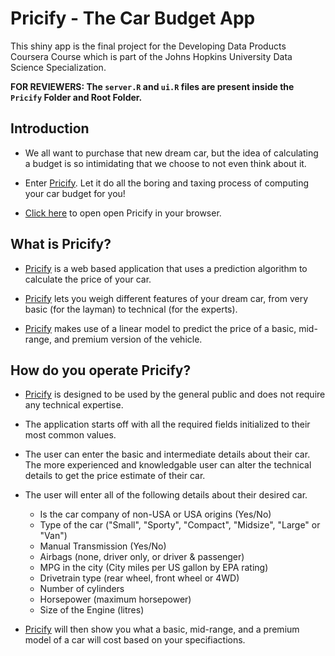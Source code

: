 # Pricify - The Car Budget App

This shiny app is the final project for the Developing Data Products Coursera Course which is part of the Johns Hopkins University Data Science Specialization. 

**FOR REVIEWERS: The `server.R` and `ui.R` files are present inside the `Pricify` Folder and Root Folder.**

## Introduction

- We all want to purchase that new dream car, but the idea of calculating a budget is so intimidating that we choose to not even think about it.

- Enter [Pricify](https://rishabhjoshi.shinyapps.io/pricify/). Let it do all the boring and taxing process of computing your car budget for you!

- [Click here](https://rishabhjoshi.shinyapps.io/pricify/) to open open Pricify in your browser. 

## What is Pricify?

- [Pricify](https://rishabhjoshi.shinyapps.io/pricify/) is a web based application that uses a prediction algorithm to calculate the price of your car.

- [Pricify](https://rishabhjoshi.shinyapps.io/pricify/) lets you weigh different features of your dream car, from very basic (for the layman) to technical (for the experts).

- [Pricify](https://rishabhjoshi.shinyapps.io/pricify/) makes use of a linear model to predict the price of a basic, mid-range, and premium version of the vehicle.

## How do you operate Pricify?

- [Pricify](https://rishabhjoshi.shinyapps.io/pricify/) is designed to be used by the general public and does not require any technical expertise.

- The application starts off with all the required fields initialized to their most common values.

- The user can enter the basic and intermediate details about their car. The more experienced and knowledgable user can alter the technical details to get the price estimate of their car.

- The user will enter all of the following details about their desired car.
	- Is the car company of non-USA or USA origins (Yes/No)
	- Type of the car ("Small", "Sporty", "Compact", "Midsize", "Large" or "Van")
	- Manual Transmission (Yes/No)
	- Airbags (none, driver only, or driver & passenger)
	- MPG in the city (City miles per US gallon by EPA rating)
	- Drivetrain type (rear wheel, front wheel or 4WD)
	- Number of cylinders
	- Horsepower (maximum horsepower)
	- Size of the Engine (litres)

- [Pricify](https://rishabhjoshi.shinyapps.io/pricify/) will then show you what a basic, mid-range, and a premium model of a car will cost based on your specifiactions.

